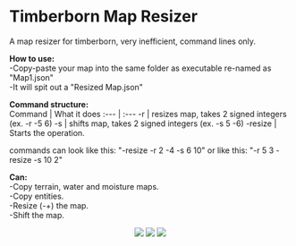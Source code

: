 # Timberborn Map Resizer
A map resizer for timberborn, very inefficient, command lines only.   

**How to use:**  
-Copy-paste your map into the same folder as executable re-named as "Map1.json"  
-It will spit out a "Resized Map.json"  

**Command structure:**  
Command | What it does
:---    | :---
-r      | resizes map, takes 2 signed integers (ex. -r -5 6)
-s      | shifts map, takes 2 signed integers  (ex. -s 5 -6)
-resize | Starts the operation.

commands can look like this:
"-resize -r 2 -4 -s 6 10"
or like this:
"-r 5 3 -resize -s 10 2"

**Can:**  
-Copy terrain, water and moisture maps.  
-Copy entities.  
-Resize (-+) the map.  
-Shift the map.  

<p align="center">
  <img src="https://i.redd.it/nghr0wzeq9p71.png">
  <img src="https://i.redd.it/pte3n77s7gp71.png">
  <img src="https://i.redd.it/r2zoqx6tppp71.png">
</p>

